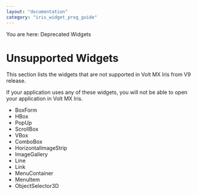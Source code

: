 ```yaml
---
layout: "documentation"
category: "iris_widget_prog_guide"
---
```

                              

You are here: Deprecated Widgets

Unsupported Widgets
===================

This section lists the widgets that are not supported in Volt MX Iris from V9 release.

If your application uses any of these widgets, you will not be able to open your application in Volt MX Iris.

*   BoxForm
*   HBox
*   PopUp
*   ScrollBox
*   VBox
*   ComboBox
*   HorizontalImageStrip
*   ImageGallery
*   Line
*   Link
*   MenuContainer
*   MenuItem
*   ObjectSelector3D

